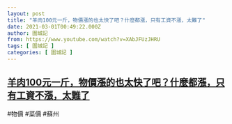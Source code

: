 ```yaml
---
layout: post
title: "羊肉100元一斤，物價漲的也太快了吧？什麼都漲，只有工資不漲，太難了"
date: 2021-03-01T00:49:22.000Z
author: 圍城記
from: https://www.youtube.com/watch?v=XAbJFUzJHRU
tags: [ 圍城記 ]
categories: [ 圍城記 ]
---
```

<!--1614559762000-->
[羊肉100元一斤，物價漲的也太快了吧？什麼都漲，只有工資不漲，太難了](https://www.youtube.com/watch?v=XAbJFUzJHRU)
------

<div>
#物價 #菜價 #蘇州
</div>
